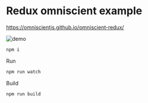 # Redux omniscient example

https://omniscientjs.github.io/omniscient-redux/

![demo](https://cdn.rawgit.com/omniscientjs/omniscient-redux/master/demo.gif)

```sh
npm i
```

Run

```sh
npm run watch
```

Build

```sh
npm run build
```
